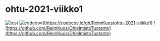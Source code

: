 # ohtu-2021-viikko1

![test](https://github.com/ReimKuos/ohtu-2021-viikko1/workflows/CI/badge.svg)
![codecov](https://codecov.io/gh/ReimKuos/ohtu-2021-viikko1/branch/main/graph/badge.svg?token=2S9U2106QF)](https://codecov.io/gh/ReimKuos/ohtu-2021-viikko1)
![https://github.com/ReimKuos/OhjelmistoTuotanto](https://github.com/ReimKuos/OhjelmistoTuotanto)
